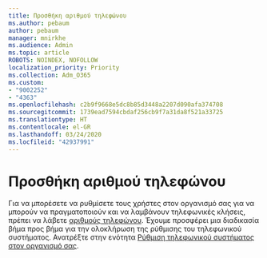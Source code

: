 ```yaml
---
title: Προσθήκη αριθμού τηλεφώνου
ms.author: pebaum
author: pebaum
manager: mnirkhe
ms.audience: Admin
ms.topic: article
ROBOTS: NOINDEX, NOFOLLOW
localization_priority: Priority
ms.collection: Adm_O365
ms.custom:
- "9002252"
- "4363"
ms.openlocfilehash: c2b9f9668e5dc8b85d3448a2207d090afa374708
ms.sourcegitcommit: 1739ead7594cbdaf256cb9f7a31da8f521a33725
ms.translationtype: HT
ms.contentlocale: el-GR
ms.lasthandoff: 03/24/2020
ms.locfileid: "42937991"
---
```

# <a name="add-phone-number"></a>Προσθήκη αριθμού τηλεφώνου

Για να μπορέσετε να ρυθμίσετε τους χρήστες στον οργανισμό σας για να μπορούν να πραγματοποιούν και να λαμβάνουν τηλεφωνικές κλήσεις, πρέπει να λάβετε [αριθμούς τηλεφώνου](https://docs.microsoft.com/MicrosoftTeams/phone-number-calling-plans/port-order-overview). Έχουμε προσφέρει μια διαδικασία βήμα προς βήμα για την ολοκλήρωση της ρύθμισης του τηλεφωνικού συστήματος. Ανατρέξτε στην ενότητα [Ρύθμιση τηλεφωνικού συστήματος στον οργανισμό σας](https://docs.microsoft.com/MicrosoftTeams/phone-number-calling-plans/port-order-overview). 
